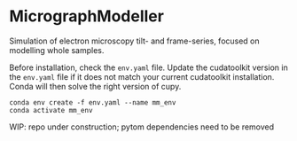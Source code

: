 # MicrographModeller
Simulation of electron microscopy tilt- and frame-series, focused on modelling whole samples.

Before installation, check the `env.yaml` file. Update the cudatoolkit version in the `env.yaml` file if it does not 
match your current cudatoolkit installation. Conda will then solve the right version of cupy.
```
conda env create -f env.yaml --name mm_env
conda activate mm_env
```

WIP: repo under construction; pytom dependencies need to be removed
